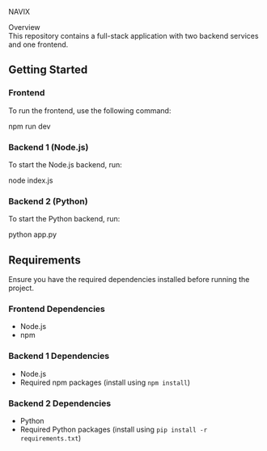 NAVIX

Overview  
This repository contains a full-stack application with two backend services and one frontend.

## Getting Started  

### Frontend  
To run the frontend, use the following command:  

npm run dev


### Backend 1 (Node.js)  
To start the Node.js backend, run:  

node index.js


### Backend 2 (Python)  
To start the Python backend, run:  

python app.py


## Requirements  
Ensure you have the required dependencies installed before running the project.

### Frontend Dependencies  
- Node.js  
- npm  

### Backend 1 Dependencies  
- Node.js  
- Required npm packages (install using `npm install`)  

### Backend 2 Dependencies  
- Python  
- Required Python packages (install using `pip install -r requirements.txt`)  
